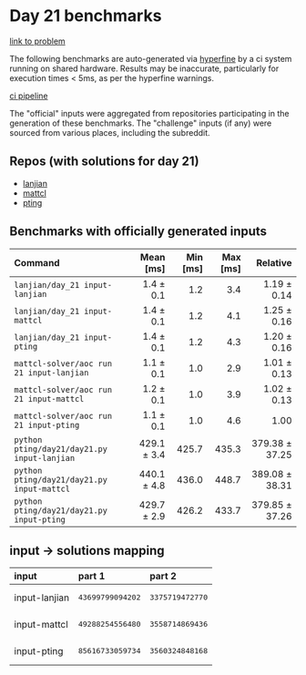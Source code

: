 # Day 21 benchmarks

[link to problem](http://adventofcode.com/2022/day/21)

The following benchmarks are auto-generated via [hyperfine](https://github.com/sharkdp/hyperfine) by a ci system running on shared hardware. Results may be inaccurate, particularly for execution times < 5ms, as per the hyperfine warnings.

[ci pipeline](http://ci.papercode.net:8080/teams/aoc2022/pipelines/aoc-compare-2022)

The "official" inputs were aggregated from repositories participating in the generation of these benchmarks. The "challenge" inputs (if any) were sourced from various places, including the subreddit.

## Repos (with solutions for day 21)


- [lanjian](https://github.com/LanJian/aoc-2022)
- [mattcl](https://github.com/mattcl/aoc2022)
- [pting](https://github.com/pting/aoc2022)

## Benchmarks with officially generated inputs
| Command | Mean [ms] | Min [ms] | Max [ms] | Relative |
|:---|---:|---:|---:|---:|
| `lanjian/day_21 input-lanjian` | 1.4 ± 0.1 | 1.2 | 3.4 | 1.19 ± 0.14 |
| `lanjian/day_21 input-mattcl` | 1.4 ± 0.1 | 1.2 | 4.1 | 1.25 ± 0.16 |
| `lanjian/day_21 input-pting` | 1.4 ± 0.1 | 1.2 | 4.3 | 1.20 ± 0.16 |
| `mattcl-solver/aoc run 21 input-lanjian` | 1.1 ± 0.1 | 1.0 | 2.9 | 1.01 ± 0.13 |
| `mattcl-solver/aoc run 21 input-mattcl` | 1.2 ± 0.1 | 1.0 | 3.9 | 1.02 ± 0.13 |
| `mattcl-solver/aoc run 21 input-pting` | 1.1 ± 0.1 | 1.0 | 4.6 | 1.00 |
| `python pting/day21/day21.py input-lanjian` | 429.1 ± 3.4 | 425.7 | 435.3 | 379.38 ± 37.25 |
| `python pting/day21/day21.py input-mattcl` | 440.1 ± 4.8 | 436.0 | 448.7 | 389.08 ± 38.31 |
| `python pting/day21/day21.py input-pting` | 429.7 ± 2.9 | 426.2 | 433.7 | 379.85 ± 37.26 |

## input -> solutions mapping
|input|part 1|part 2|
|:---|:---|:---|
|input-lanjian|<pre>43699799094202</pre>|<pre>3375719472770</pre>|
|input-mattcl|<pre>49288254556480</pre>|<pre>3558714869436</pre>|
|input-pting|<pre>85616733059734</pre>|<pre>3560324848168</pre>|
